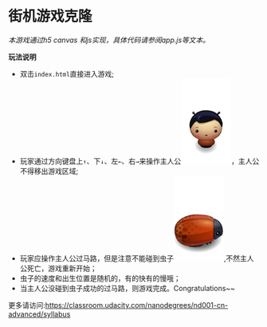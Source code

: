 # 街机游戏克隆

*本游戏通过h5 canvas 和js实现，具体代码请参阅app.js等文本。*

**玩法说明**

* 双击`index.html`直接进入游戏;
* 玩家通过方向键盘上`↑`、下`↓`、左`←`、右`→`来操作主人公![player](images/char-boy.png "player")，主人公不得移出游戏区域;
* 玩家应操作主人公过马路，但是注意不能碰到虫子![bugs](images/enemy-bug.png "enemies"),不然主人公死亡，游戏重新开始；
* 虫子的速度和出生位置是随机的，有的快有的慢哦；
* 当主人公没碰到虫子成功的过马路，则游戏完成。Congratulations~~

更多请访问:<https://classroom.udacity.com/nanodegrees/nd001-cn-advanced/syllabus>



